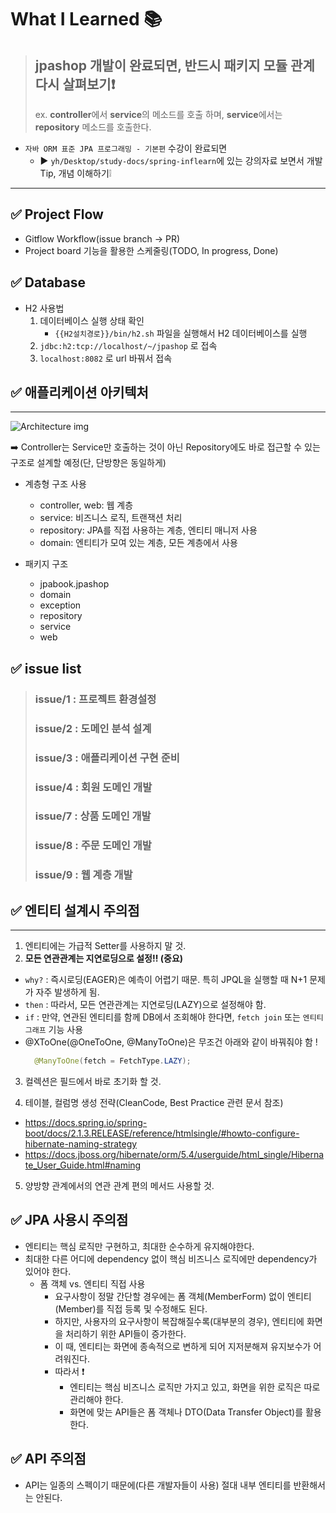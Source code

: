 # What I Learned 📚

> ## jpashop 개발이 완료되면, 반드시 패키지 모듈 관계 다시 살펴보기❗️ <br>
> ex. **controller**에서 **service**의 메소드를 호출 하며, **service**에서는 **repository** 메소드를 호출한다.

- `자바 ORM 표준 JPA 프로그래밍 - 기본편` 수강이 완료되면
    - ▶️ `yh/Desktop/study-docs/spring-inflearn`에 있는 강의자료 보면서 개발 Tip, 개념 이해하기❕

---

## ✅ Project Flow

- Gitflow Workflow(issue branch -> PR)
- Project board 기능을 활용한 스케줄링(TODO, In progress, Done)

## ✅ Database

- H2 사용법
    1. 데이터베이스 실행 상태 확인
        - `{{H2설치경로}}/bin/h2.sh` 파일을 실행해서 H2 데이터베이스를 실행
    2. `jdbc:h2:tcp://localhost/~/jpashop` 로 접속
    3. `localhost:8082` 로 url 바꿔서 접속

## ✅ 애플리케이션 아키텍처

---

![Architecture img](https://github.com/yxhwxn/jpashop/assets/87745916/c4a99738-4b10-4d29-bb11-f757fa569e31)

➡️ Controller는 Service만 호출하는 것이 아닌 Repository에도 바로 접근할 수 있는 구조로 설계할 예정(단, 단방향은 동일하게)

* 계층형 구조 사용
    * controller, web: 웹 계층
    * service: 비즈니스 로직, 트랜잭션 처리
    * repository: JPA를 직접 사용하는 계층, 엔티티 매니저 사용
    * domain: 엔티티가 모여 있는 계층, 모든 계층에서 사용

* 패키지 구조
    * jpabook.jpashop
    * domain
    * exception
    * repository
    * service
    * web

## ✅ issue list

> ### issue/1 : 프로젝트 환경설정
> ### issue/2 : 도메인 분석 설계
> ### issue/3 : 애플리케이션 구현 준비
> ### issue/4 : 회원 도메인 개발
> ### issue/7 : 상품 도메인 개발
> ### issue/8 : 주문 도메인 개발
> ### issue/9 : 웹 계층 개발

## ✅ 엔티티 설계시 주의점

---

1. 엔티티에는 가급적 Setter를 사용하지 말 것.<br>
2. **모든 연관관계는 지연로딩으로 설정!! (중요)**

- `why?` : 즉시로딩(EAGER)은 예측이 어렵기 때문. 특히 JPQL을 실행할 때 N+1 문제가 자주 발생하게 됨.
- `then` : 따라서, 모든 연관관계는 지연로딩(LAZY)으로 설정해야 함.
- `if` : 만약, 연관된 엔티티를 함께 DB에서 조회해야 한다면, `fetch join` 또는 `엔티티 그래프` 기능 사용
- @XToOne(@OneToOne, @ManyToOne)은 무조건 아래와 같이 바꿔줘야 함 !
  ```java
    @ManyToOne(fetch = FetchType.LAZY);
  ```

3. 컬렉션은 필드에서 바로 초기화 할 것.

4. 테이블, 컬럼명 생성 전략(CleanCode, Best Practice 관련 문서 참조)

- https://docs.spring.io/spring-boot/docs/2.1.3.RELEASE/reference/htmlsingle/#howto-configure-hibernate-naming-strategy
- https://docs.jboss.org/hibernate/orm/5.4/userguide/html_single/Hibernate_User_Guide.html#naming

5. 양방향 관계에서의 연관 관계 편의 메서드 사용할 것.

## ✅ JPA 사용시 주의점

- 엔티티는 핵심 로직만 구현하고, 최대한 순수하게 유지해야한다.
- 최대한 다른 어디에 dependency 없이 핵심 비즈니스 로직에만 dependency가 있어야 한다.
    - 폼 객체 vs. 엔티티 직접 사용
        - 요구사항이 정말 간단할 경우에는 폼 객체(MemberForm) 없이 엔티티(Member)를 직접 등록 및 수정해도 된다.
        - 하지만, 사용자의 요구사항이 복잡해질수록(대부분의 경우), 엔티티에 화면을 처리하기 위한 API들이 증가한다.
        - 이 때, 엔티티는 화면에 종속적으로 변하게 되어 지저분해져 유지보수가 어려워진다.
        - 따라서 ❗️
            - 엔티티는 핵심 비즈니스 로직만 가지고 있고, 화면을 위한 로직은 따로 관리해야 한다.
            - 화면에 맞는 API들은 폼 객체나 DTO(Data Transfer Object)를 활용한다.

## ✅ API 주의점

- API는 일종의 스펙이기 때문에(다른 개발자들이 사용) 절대 내부 엔티티를 반환해서는 안된다.


